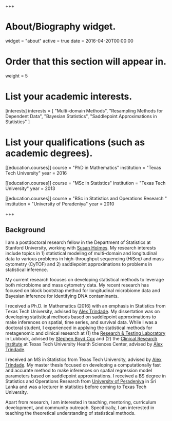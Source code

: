 +++
# About/Biography widget.
widget = "about"
active = true
date = 2016-04-20T00:00:00

# Order that this section will appear in.
weight = 5

# List your academic interests.
[interests]
  interests = [
    "Multi-domain Methods",
    "Resampling Methods for Dependent Data",
    "Bayesian Statistics",
    "Saddlepoint Approximations in Statistics"
  ]

# List your qualifications (such as academic degrees).
[[education.courses]]
  course = "PhD in Mathematics"
  institution = "Texas Tech University"
  year = 2016

[[education.courses]]
  course = "MSc in Statistics"
  institution = "Texas Tech University"
  year = 2013

[[education.courses]]
  course = "BSc in Statistics and Operations Research "
  institution = "University of Peradeniya"
  year = 2010
 
+++

## Background

I am a postdoctoral research fellow in the Department of Statistics at Stanford University, working with [Susan Holmes](http://statweb.stanford.edu/~susan/). My research interests include topics in 1) statistical modeling of multi-domain and longitudinal data to various problems in high-throughput sequencing (HiSeq) and mass cytometry (CyTOF) and 2) saddlepoint approximations to problems in statistical inference. 

My current research focuses on developing statistical methods to leverage both microbiome and mass cytometry data. My recent research has focused on block bootstrap method for longitudinal microbiome data and Bayesian inference for identifying DNA contaminants. 

I received a Ph.D. in Mathematics (2016) with an emphasis in Statistics from Texas Tech University, advised by [Alex Trindade](http://www.math.ttu.edu/~atrindad/). My dissertation was on developing statistical methods based on saddlepoint approximations to make inferences on spatial, time series, and survival data. While I was a doctoral student, I experienced in applying the statistical methods for metagenomic and clinical research at (1) the [Research & Testing Laboratory](http://www.medicalbiofilm.org/) in Lubbock, advised by [Stephen Boyd Cox](https://www.researchgate.net/profile/Stephen_Cox3)
and (2) the [Clinical Research Institute](https://www.ttuhsc.edu/clinical-research/) at Texas Tech University Health Sciences Center, advised by [Alex Trindade](http://www.math.ttu.edu/~atrindad/).

I received an MS in Statistics from Texas Tech University, advised by [Alex Trindade](http://www.math.ttu.edu/~atrindad/). My master thesis focused on developing a computationally fast and accurate method to make inferences on spatial regression model parameters based on saddlepoint approximations. I received a BS degree in Statistics and Operations Research from [University of Peradeniya](https://sci.pdn.ac.lk/scs/) in Sri Lanka and was a lecturer in statistics before coming to Texas Tech University.

Apart from research, I am interested in teaching, mentoring, curriculum development, and community outreach. Specifically, I am interested in teaching the theoretical understanding of statistical methods.
